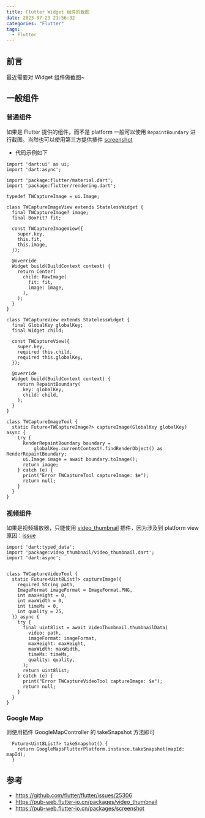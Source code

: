 ```yaml
---
title: Flutter Widget 组件的截图
date: 2023-07-23 21:56:32
categories: "Flutter"
tags:
  - Flutter
---
```


## 前言

最近需要对 Widget 组件做截图~

## 一般组件

### 普通组件

如果是 Flutter 提供的组件，而不是 platform 一般可以使用 `RepaintBoundary` 进行截图。当然也可以使用第三方提供插件 [screenshot](https://pub-web.flutter-io.cn/packages/screenshot)

-   代码示例如下

```
import 'dart:ui' as ui;
import 'dart:async';

import 'package:flutter/material.dart';
import 'package:flutter/rendering.dart';

typedef TWCaptureImage = ui.Image;

class TWCaptureImageView extends StatelessWidget {
  final TWCaptureImage? image;
  final BoxFit? fit;

  const TWCaptureImageView({
    super.key,
    this.fit,
    this.image,
  });

  @override
  Widget build(BuildContext context) {
    return Center(
      child: RawImage(
        fit: fit,
        image: image,
      ),
    );
  }
}

class TWCaptureView extends StatelessWidget {
  final GlobalKey globalKey;
  final Widget child;

  const TWCaptureView({
    super.key,
    required this.child,
    required this.globalKey,
  });

  @override
  Widget build(BuildContext context) {
    return RepaintBoundary(
      key: globalKey,
      child: child,
    );
  }
}

class TWCaptureImageTool {
  static Future<TWCaptureImage?> captureImage(GlobalKey globalKey) async {
    try {
      RenderRepaintBoundary boundary =
          globalKey.currentContext!.findRenderObject() as RenderRepaintBoundary;
      ui.Image image = await boundary.toImage();
      return image;
    } catch (e) {
      print("Error TWCaptureTool captureImage: $e");
      return null;
    }
  }
}
```

### 视频组件

如果是视频播放器，只能使用 [video_thumbnail](https://pub-web.flutter-io.cn/packages/video_thumbnail) 插件，因为涉及到 platform view 原因：[issue](https://github.com/flutter/flutter/issues/25306)

```
import 'dart:typed_data';
import 'package:video_thumbnail/video_thumbnail.dart';
import 'dart:async';


class TWCaptureVideoTool {
  static Future<Uint8List?> captureImage({
    required String path,
    ImageFormat imageFormat = ImageFormat.PNG,
    int maxHeight = 0,
    int maxWidth = 0,
    int timeMs = 0,
    int quality = 25,
  }) async {
    try {
      final uint8list = await VideoThumbnail.thumbnailData(
        video: path,
        imageFormat: imageFormat,
        maxHeight: maxHeight,
        maxWidth: maxWidth,
        timeMs: timeMs,
        quality: quality,
      );
      return uint8list;
    } catch (e) {
      print("Error TWCaptureVideoTool captureImage: $e");
      return null;
    }
  }
}
```

### Google Map

则使用插件 GoogleMapController 的 takeSnapshot 方法即可

```
  Future<Uint8List?> takeSnapshot() {
    return GoogleMapsFlutterPlatform.instance.takeSnapshot(mapId: mapId);
  }
```

## 参考

-   <https://github.com/flutter/flutter/issues/25306>
-   <https://pub-web.flutter-io.cn/packages/video_thumbnail>
-   <https://pub-web.flutter-io.cn/packages/screenshot>
